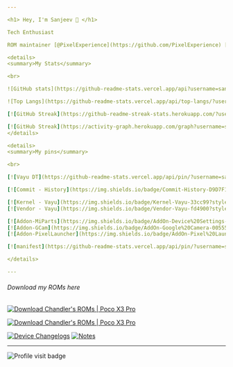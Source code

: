 ```yaml
---

<h1> Hey, I'm Sanjeev 👋 </h1>

Tech Enthusiast 

ROM maintainer [@PixelExperience](https://github.com/PixelExperience) [@Project-Elixir](https://github.com/Project-Elixir) [@VoidUI](https://github.com/VoidUI) [@PixelPlusUI-SnowCone](https://github.com/PixelPlusUI-SnowCone), supporting Poco X3 Pro

<details>
<summary>My Stats</summary>

<br>

![GitHub stats](https://github-readme-stats.vercel.app/api?username=sanjeevstunner&show_icons=true&count_private=true&include_all_commits=true&theme=github_dark)

![Top Langs](https://github-readme-stats.vercel.app/api/top-langs/?username=sanjeevstunner&card_width=495&theme=github_dark)

[![GitHub Streak](https://github-readme-streak-stats.herokuapp.com/?user=sanjeevstunner&theme=tokyonight_duo)]()

[![GitHub Streak](https://activity-graph.herokuapp.com/graph?username=sanjeevstunner&theme=redical)]()
</details>

<details>
<summary>My pins</summary>

<br>

[![Vayu DT](https://github-readme-stats.vercel.app/api/pin/?username=sanjeevstunner&repo=device_xiaomi_vayu)](https://github.com/sanjeevstunner/device_xiaomi_vayu)

[![Commit - History](https://img.shields.io/badge/Commit-History-D9D7F1?style=for-the-badge&logo=github&logoColor=FFFDDE)](https://github.com/sanjeevstunner/device_xiaomi_vayu/commits)

[![Kernel - Vayu](https://img.shields.io/badge/Kernel-Vayu-33cc99?style=for-the-badge&logo=linux&logoColor=33cc99)](https://github.com/Jebaitedneko/android_kernel_xiaomi_vayu/tree/r2)
[![Vendor - Vayu](https://img.shields.io/badge/Vendor-Vayu-fd4900?style=for-the-badge&logo=xiaomi&logoColor=fd4900)](https://github.com/sanjeevstunner/vendor_xiaomi_vayu)

[![Addon-MiParts](https://img.shields.io/badge/AddOn-Device%20Settings-119EFF?style=for-the-badge&logo=capacitor&logoColor=119EFF)](https://github.com/sanjeevstunner/vendor_xiaomi_device_settings)
[![Addon-GCam](https://img.shields.io/badge/AddOn-Google%20Camera-005555?style=for-the-badge&logo=groupon&logoColor=53A318)](https://gitlab.com/sanjeevstunner/vendor-g-cam-bsg/)
[![Addon-PixelLauncher](https://img.shields.io/badge/AddOn-Pixel%20Launcher-8479E1?style=for-the-badge&logo=ProcessWire&logoColor=2480E6)](https://github.com/sanjeevstunner/vendor_pixel_launcher)

[![manifest](https://github-readme-stats.vercel.app/api/pin/?username=sanjeevstunner&repo=Manifest)](https://github.com/sanjeevstunner/Manifest/blob/vayu_aosp/local_manifest.xml)

</details>

---
```


<!--  -->
<h6>Download my ROMs here</h6>
 
[![Download Chandler's ROMs | Poco X3 Pro](https://a.fsdn.com/con/app/sf-download-button)](https://sourceforge.net/projects/vayu/files/12.1)

[![Download Chandler's ROMs | Poco X3 Pro](https://img.shields.io/sourceforge/dt/vayu.svg?style=for-the-badge&logo=SourceForge)](https://sourceforge.net/projects/vayu/files/12.1)

[![Device Changelogs](https://img.shields.io/badge/Read%20Plox-Device%20Changelogs-cyan?style=for-the-badge&logo=Fonoma)](https://github.com/sanjeevstunner/Vayu-Releases/blob/main/changelogs.md)
[![Notes](https://img.shields.io/badge/Read%20Plox-Notes-orange?style=for-the-badge&logo=Monoprix)](https://github.com/sanjeevstunner/Vayu-Releases/blob/main/notes.md)

---

![Profile visit badge](https://komarev.com/ghpvc/?username=sanjeevstunner&style=plastic&label=You're+Visitor+Number)

<!-- 
Colors for BuildStatus badges
 
 - Official - EF6D6D
 - Unofficial - 4298B8
 - Stalled - 886F6F
 - Discontinued - DD3735
 - Bringing Up - FFBED8

-->

<!--

**sanjeevstunner/sanjeevstunner** is a ✨ _special_ ✨ repository because its `README.md` (this file) appears on your GitHub profile.

Here are some ideas to get you started:

- 🔭 I’m currently working on ...
- 🌱 I’m currently learning ...
- 👯 I’m looking to collaborate on ...
- 🤔 I’m looking for help with ...
- 💬 Ask me about ...
- 📫 How to reach me: ...
- 😄 Pronouns: ...
- ⚡ Fun fact: ...
-->
